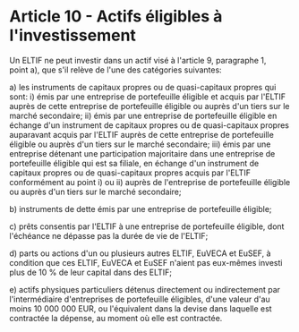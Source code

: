 # Article 10 - Actifs éligibles à l'investissement


Un ELTIF ne peut investir dans un actif visé à l'article 9, paragraphe 1, point a), que s'il relève de l'une des catégories suivantes:

a) les instruments de capitaux propres ou de quasi-capitaux propres qui sont: i) émis par une entreprise de portefeuille éligible et acquis par l'ELTIF auprès de cette entreprise de portefeuille éligible ou auprès d'un tiers sur le marché secondaire; ii) émis par une entreprise de portefeuille éligible en échange d'un instrument de capitaux propres ou de quasi-capitaux propres auparavant acquis par l'ELTIF auprès de cette entreprise de portefeuille éligible ou auprès d'un tiers sur le marché secondaire; iii) émis par une entreprise détenant une participation majoritaire dans une entreprise de portefeuille éligible qui est sa filiale, en échange d'un instrument de capitaux propres ou de quasi-capitaux propres acquis par l'ELTIF conformément au point i) ou ii) auprès de l'entreprise de portefeuille éligible ou auprès d'un tiers sur le marché secondaire;

b) instruments de dette émis par une entreprise de portefeuille éligible;

c) prêts consentis par l'ELTIF à une entreprise de portefeuille éligible, dont l'échéance ne dépasse pas la durée de vie de l'ELTIF;

d) parts ou actions d'un ou plusieurs autres ELTIF, EuVECA et EuSEF, à condition que ces ELTIF, EuVECA et EuSEF n'aient pas eux-mêmes investi plus de 10 % de leur capital dans des ELTIF;

e) actifs physiques particuliers détenus directement ou indirectement par l'intermédiaire d'entreprises de portefeuille éligibles, d'une valeur d'au moins 10 000 000 EUR, ou l'équivalent dans la devise dans laquelle est contractée la dépense, au moment où elle est contractée.
